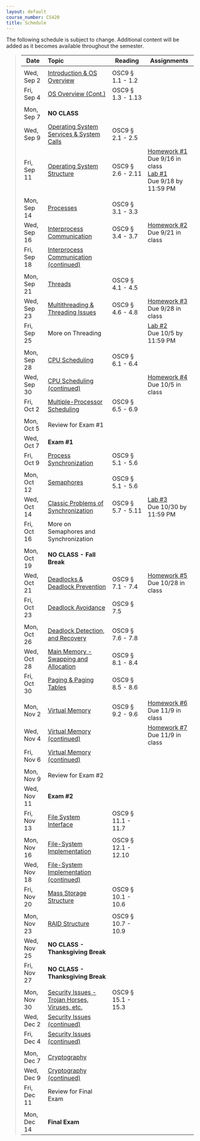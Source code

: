```yaml
---
layout: default
course_number: CS420
title: Schedule
---
```


The following schedule is subject to change.
Additional content will be added as it becomes available throughout the semester.

>| **Date**       |  **Topic**                                                                                        |  **Reading**          |  **Assignments**      |
>| ---------------|:--------------------------------------------------------------------------------------------------|-----------------------|-----------------------|
>|||||
>| Wed, Sep 2     |  [Introduction & OS Overview](lectures/lecture1+2_introduction_and_os_architecture.pdf)           |  OSC9 § 1.1 - 1.2     |                       |
>| Fri, Sep 4     |  [OS Overview (Cont.)](lectures/lecture1+2_introduction_and_os_architecture.pdf)                  |  OSC9 § 1.3 - 1.13    |                       |
>|||||
>| Mon, Sep 7     |  **NO CLASS**                                                                                     |                       |                       | 
>| Wed, Sep 9     |  [Operating System Services & System Calls](lectures/lecture3_services_and_system_calls.pdf)      |  OSC9 § 2.1 - 2.5     |                       |  <!-- homework #1 in 2016, due 9/14 -->
>| Fri, Sep 11    |  [Operating System Structure](lectures/lecture4_operating_system_structure.pdf)                   |  OSC9 § 2.6 - 2.11    |  [Homework #1](homework/Homework_Assignment_1.txt) <br> Due 9/16 in class <br> [Lab #1](labs/lab01.html) <br> Due 9/18 by 11:59 PM  |  <!-- homework#1, lab01 -->
>|||||
>| Mon, Sep 14    |  [Processes](lectures/lecture5_processes.pdf)                                                     |  OSC9 § 3.1 - 3.3     |   | <!-- homework #2 in 2016, due 9/18-->
>| Wed, Sep 16    |  [Interprocess Communication](lectures/lecture6a_interprocess_communication.pdf)                  |  OSC9 § 3.4 - 3.7     |  [Homework #2](homework/Homework_Assignment_2.txt) <br> Due 9/21 in class |
>| Fri, Sep 18    |  [Interprocess Communication (continued)](lectures/lecture6b_client_server_communication.pdf)     |                       |                       |  <!-- lab02 -->
>|||||
>| Mon, Sep 21    |  [Threads](lectures/lecture7_threads.pdf)                                                         |  OSC9 § 4.1 - 4.5     |                       | <!-- homework #3  -->
>| Wed, Sep 23    |  [Multithreading & Threading Issues](lectures/lecture8_threading_issues.pdf)                      |  OSC9 § 4.6 - 4.8     |  [Homework #3](homework/Homework_Assignment_3.txt) <br> Due 9/28 in class |
>| Fri, Sep 25    |  More on Threading                                                                                |                       |  [Lab #2](labs/lab02.html) <br> Due 10/5 by 11:59 PM                     |
>|||||
>| Mon, Sep 28    |  [CPU Scheduling](lectures/lecture9_cpu_scheduling.pdf)                                           |  OSC9 § 6.1 - 6.4     |                       |
>| Wed, Sep 30    |  [CPU Scheduling (continued)](lectures/lecture9_cpu_scheduling.pdf)                               |                       |  [Homework #4](homework/Homework_Assignment_4.txt) <br> Due 10/5 in class |
>| Fri, Oct 2     |  [Multiple-Processor Scheduling](lectures/lecture10_multiprocessor_scheduling.pdf)                |  OSC9 § 6.5 - 6.9     |                       |  <!-- homework4 -->
>|||||
>| Mon, Oct 5     |  Review for Exam #1                                                                               |                       |                       |
>| Wed, Oct 7     |  **Exam #1**                                                                                      |                       |                       |
>| Fri, Oct 9     |  [Process Synchronization](lectures/lecture11_process_synchronization.pdf)                        |  OSC9 § 5.1 - 5.6     |                       |
>|||||
>| Mon, Oct 12    |  [Semaphores](lectures/lecture11_process_synchronization.pdf)                                     |  OSC9 § 5.1 - 5.6     |                       |  
>| Wed, Oct 14    |  [Classic Problems of Synchronization](lectures/lecture12_classic_synchronization_problems.pdf)   |  OSC9 § 5.7 - 5.11    |  [Lab #3](labs/lab03.html) <br> Due 10/30 by 11:59 PM  |  <!-- lab03 -->
>| Fri, Oct 16    |  More on Semaphores and Synchronization                                                           |                       |                       |
>|||||
>| Mon, Oct 19    |  **NO CLASS - Fall Break**                                                                        |                       |                       |
>| Wed, Oct 21    |  [Deadlocks & Deadlock Prevention](lectures/lecture13+14+15_deadlock.pdf)                         |  OSC9 § 7.1 - 7.4     |  [Homework #5](homework/Homework_Assignment_5.txt) <br> Due 10/28 in class |
>| Fri, Oct 23    |  [Deadlock Avoidance](lectures/lecture13+14+15_deadlock.pdf)                                      |  OSC9 § 7.5           |                       |  <!-- homework5 -->
>|||||
>| Mon, Oct 26    |  [Deadlock Detection, and Recovery](lectures/lecture13+14+15_deadlock.pdf)                        |  OSC9 § 7.6 - 7.8     |                       |
>| Wed, Oct 28    |  [Main Memory - Swapping and Allocation](lectures/lecture16_main_memory.pdf)                      |  OSC9 § 8.1 - 8.4     |                       |
>| Fri, Oct 30    |  [Paging & Paging Tables](lectures/lecture17_paging_and_page_tables.pdf)                          |  OSC9 § 8.5 - 8.6     |                       |  <!-- homework6 -->
>|||||
>| Mon, Nov 2     |  [Virtual Memory](lectures/lecture18_virtual_memory.pdf)                                          |  OSC9 § 9.2 - 9.6     |  [Homework #6](homework/Homework_Assignment_6.txt) <br> Due 11/9 in class |
>| Wed, Nov 4     |  [Virtual Memory (continued)](lectures/lecture18_virtual_memory.pdf)                              |                       |  [Homework #7](homework/Homework_Assignment_7.txt) <br> Due 11/9 in class |
>| Fri, Nov 6     |  [Virtual Memory (continued)](lectures/lecture18_virtual_memory.pdf)                              |                       |                       |  <!-- lab04, homework7 -->
>|||||
>| Mon, Nov 9     |  Review for Exam #2                                                                               |                       |                       |
>| Wed, Nov 11    |  **Exam #2**                                                                                      |                       |                       |
>| Fri, Nov 13    |  [File System Interface](lectures/lecture19+20_file_system_interface.pdf)                         |  OSC9 § 11.1 - 11.7   |                       |
>|||||
>| Mon, Nov 16    |  [File-System Implementation](lectures/lecture20+21_file_system_implementation.pdf)               |  OSC9 § 12.1 - 12.10  |                       |
>| Wed, Nov 18    |  [File-System Implementation (continued)](lectures/lecture20+21_file_system_implementation.pdf)   |                       |                       |
>| Fri, Nov 20    |  [Mass Storage Structure](lectures/lecture22_mass_storage_structure.pdf)                          |  OSC9 § 10.1 - 10.6   |                       |  
>|||||
>| Mon, Nov 23    |  [RAID Structure](lectures/lecture23_RAID.pdf)                                                    |  OSC9 § 10.7 - 10.9   |                       | <!-- homework8 -->
>| Wed, Nov 25    |  **NO CLASS - Thanksgiving Break**                                                                |                       |                       |
>| Fri, Nov 27    |  **NO CLASS - Thanksgiving Break**                                                                |                       |                       |
>|||||
>| Mon, Nov 30    |  [Security Issues - Trojan Horses, Viruses, etc.](lectures/lecture26_security_issues.pdf)         |  OSC9 § 15.1 - 15.3   |                       |
>| Wed, Dec 2     |  [Security Issues (continued)](lectures/lecture26_security_issues.pdf)                            |                       |                       |
>| Fri, Dec 4     |  [Security Issues (continued)](lectures/lecture26_security_issues.pdf)                            |                       |                       |
>||||| 
>| Mon, Dec 7     |  [Cryptography](lectures/lecture27_cryptography.pdf)                                              |                       |                       |
>| Wed, Dec 9     |  [Cryptography (continued)](lectures/lecture27_cryptography.pdf)                                  |                       |                       |
>| Fri, Dec 11    |  Review for Final Exam                                                                            |                       |                       |
>|||||
>| Mon, Dec 14    |  **Final Exam**                                                                                   |                       |                       |


<!--
For Fall 2015
[Homework #1](homework/Homework_Assignment_1.txt) <br> Due 9/12 in class
[Homework #2](homework/Homework_Assignment_2.txt) <br> Due 9/19 in class
[Homework #3](homework/Homework_Assignment_3.txt) <br> Due 9/26 in class
[Homework #4](homework/Homework_Assignment_4.txt)
[Homework #5](homework/Homework_Assignment_5.txt) <br> Due 10/24 in class
[Homework #6](homework/Homework_Assignment_6.txt) <br> Due 11/3 in class
[Homework #7](homework/Homework_Assignment_7.txt) <br> Due 11/? in class
[Homework #8](homework/Homework_Assignment_8.txt) <br> Due 11/24 in class

[Lab #1](labs/lab01.html) <br> Due 9/14 in class
[Lab #2](labs/lab02.html) <br> Due 9/26 by 11:59 PM
[Lab #3](labs/lab03.html) <br> Due 10/31 by 11:59 PM
-->

<!-- vim:set wrap: ­-->
<!-- vim:set linebreak: -->
<!-- vim:set nolist: -->
